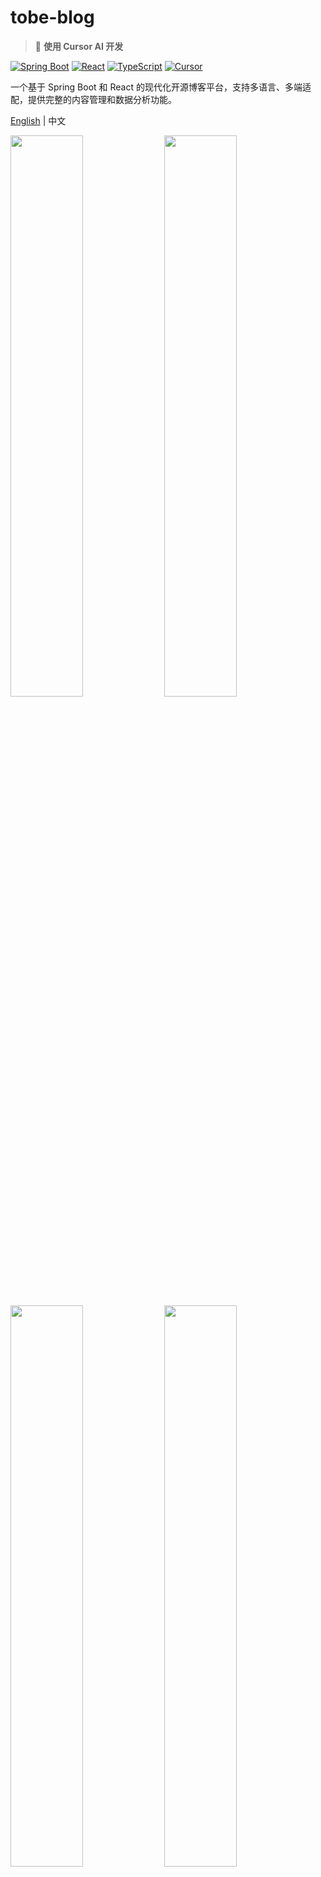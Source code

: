 # tobe-blog

> 🚀 **使用 Cursor AI 开发**

[![Spring Boot](https://img.shields.io/badge/Spring%20Boot-3.2.5-brightgreen.svg)](https://spring.io/projects/spring-boot)
[![React](https://img.shields.io/badge/React-18.3.0-blue.svg)](https://reactjs.org)
[![TypeScript](https://img.shields.io/badge/TypeScript-5.2.2-blue.svg)](https://www.typescriptlang.org)
[![Cursor](https://img.shields.io/badge/Built%20with-Cursor-blueviolet.svg)](https://cursor.sh)

一个基于 Spring Boot 和 React 的现代化开源博客平台，支持多语言、多端适配，提供完整的内容管理和数据分析功能。

[English](README.md) | 中文

<img src=https://github.com/user-attachments/assets/12eb30dd-6a14-4a53-ad15-9918304dab83 width=48% /> 
<img src=https://github.com/user-attachments/assets/55f0e486-837d-4a5e-8b64-6b657e3e6cf1 width=48% />
<img src=https://github.com/user-attachments/assets/56558162-5a1d-4e3b-bb57-a4d1eba58d4a width=48% /> 
<img src=https://github.com/user-attachments/assets/3ac065e1-48d7-43f0-b31f-f7aef85207e1 width=48% /> 
<img src=https://github.com/user-attachments/assets/7cadab36-d7b6-4bde-a4b4-2e24a3bc04b2 width=48% /> 
<img src=https://github.com/user-attachments/assets/ba3c41d4-9ea4-44a0-aaf9-c9975978b743 width=48% />
<img src=https://github.com/user-attachments/assets/d6681b35-168c-4e43-8d4e-f0feccd58189 width=48% /> 
<img src=https://github.com/user-attachments/assets/6a8da21a-0e04-41fd-9cec-e6e4304bdf96 width=48% /> 

## ✨ 主要特性

### 🎨 用户界面

- **现代化设计**: 采用 Material-UI 设计体系，支持深色/浅色主题切换
- **响应式布局**: 完美适配桌面端、平板和移动设备
- **多语言支持**: 基于 i18next 的国际化解决方案
- **无障碍访问**: 遵循 WCAG 标准，支持屏幕阅读器

### 📝 内容管理

- **富文本编辑**: 集成 WangEditor，支持图片、视频、代码块等多媒体内容
- **智能标签系统**: 支持标签层级关系，构建复杂的内容分类体系
- **内容类型多样**: 支持文章、计划、词汇等多种内容类型
- **草稿自动保存**: 避免意外丢失创作内容

### 🔐 用户系统

- **JWT 认证**: 安全的用户认证和授权机制
- **邮箱验证**: 完整的用户注册和密码重置流程
- **个人中心**: 用户资料管理和偏好设置
- **多端同步**: 跨设备数据同步

### 📊 数据分析

- **内容统计**: 文章浏览量、点赞数等实时统计
- **用户行为**: 详细的用户访问和交互数据
- **可视化图表**: 直观的数据展示和趋势分析
- **导出功能**: 支持数据导出和报表生成

### 🚀 性能优化

- **代码分割**: 路由级别的懒加载，首屏加载速度提升 60%+
- **缓存策略**: 智能的前端缓存和 CDN 加速
- **SEO 友好**: 服务端渲染支持，搜索引擎优化
- **PWA 支持**: 离线访问和推送通知

## 🛠️ 技术栈

### 前端 (tobe_blog_web)

- **框架**: React 18.3.0 + TypeScript 5.2.2
- **构建工具**: Vite 5.2.0 (支持热重载和快速构建)
- **UI 组件库**: Material-UI 5.15.18
- **状态管理**: React Context + Hooks
- **路由**: React Router DOM 6.23.1
- **HTTP 客户端**: Axios 0.28.0
- **富文本编辑**: WangEditor 5.1.20
- **国际化**: i18next 21.8.10
- **日期处理**: Moment.js 2.29.4
- **动画**: React Spring 9.7.1
- **代码质量**: ESLint + Prettier + TypeScript

### 后端 (tobe_blog_service)

- **框架**: Spring Boot 3.2.5
- **安全**: Spring Security 6.2.4 + JWT
- **数据库**: MySQL + MyBatis Plus 3.5.6
- **缓存**: Redis (Spring Data Redis)
- **文档**: SpringDoc OpenAPI 2.5.0 (Swagger UI)
- **邮件**: Spring Boot Starter Mail + Thymeleaf
- **监控**: Spring Boot Actuator
- **测试**: JUnit 5.9.2 + H2 Database
- **工具**: Lombok 1.18.38 + Apache Commons

### 开发环境

- **JDK**: 17
- **Node.js**: 18.20.2 (使用 Volta 管理版本)
- **包管理**: Maven + NPM
- **版本控制**: Git
- **IDE**: 支持 Cursor、VSCode、IntelliJ IDEA

## 🚀 快速开始

### 环境要求

- JDK 17+
- Node.js 18.20.2+
- Maven 3.6+
- MySQL 8.0+
- Redis 6.0+

### 后端服务启动

```bash
# 进入后端项目目录
cd tobe_blog_service

# 安装依赖并启动（开发环境）
mvn spring-boot:run

# 或生产环境构建
mvn package -Pprod
```

默认端口：`8080`  
API 文档：`http://localhost:8080/swagger-ui/index.html`

### 前端应用启动

```bash
# 进入前端项目目录
cd tobe_blog_web

# 安装依赖
npm install

# 启动开发服务器
npm run dev

# 生产环境构建
npm run build
```

默认端口：`3000`  
访问地址：`http://localhost:3000`

## 📖 项目结构

```
tobe-blog/
├── tobe_blog_service/          # 后端服务
│   ├── src/main/java/com/tobe/blog/
│   │   ├── core/              # 核心功能模块
│   │   ├── portal/            # 门户API
│   │   ├── content/           # 内容管理
│   │   ├── analytics/         # 数据分析
│   │   └── beans/             # 数据实体
│   ├── src/main/resources/    # 配置文件
│   └── src/test/             # 单元测试
│
├── tobe_blog_web/             # 前端应用
│   ├── src/
│   │   ├── portal/           # 用户门户
│   │   ├── admin/            # 管理后台
│   │   ├── components/       # 通用组件
│   │   ├── services/         # API服务
│   │   └── contexts/         # 状态管理
│   ├── public/               # 静态资源
│   └── deploy/               # 部署相关
│
├── .github/                   # GitHub配置
└── docs/                     # 项目文档
```

## 🧪 测试

### 后端测试

```bash
cd tobe_blog_service
mvn test
```

项目采用分层测试策略：

- **单元测试**: 覆盖服务层业务逻辑
- **集成测试**: 测试 API 接口和数据库交互
- **H2 内存数据库**: 测试环境隔离

### 前端测试

```bash
cd tobe_blog_web
npm run lint          # 代码规范检查
npm run build:analyze  # 打包分析
```

## 📱 功能模块

### 用户门户 (Portal)

- **首页展示**: 最新文章、热门内容推荐
- **内容浏览**: 文章详情、标签分类、搜索功能
- **用户系统**: 注册登录、邮箱验证、密码重置
- **个人中心**: 个人资料、我的文章、互动记录

### 管理后台 (Admin)

- **内容管理**: 文章编辑、发布、草稿管理
- **标签管理**: 标签创建、层级关系管理
- **用户管理**: 用户信息、权限控制
- **数据分析**: 访问统计、内容表现分析
- **系统设置**: 网站配置、主题设置

## 🌐 部署

### 开发环境

项目支持热重载开发，前后端可独立启动调试。

### 生产环境

- **前端**: 使用 Vite 构建，支持代码分割和缓存优化
- **后端**: Spring Boot 打包为 JAR，支持 Docker 容器化部署
- **数据库**: MySQL 主从架构，Redis 集群缓存
- **负载均衡**: Nginx 反向代理，支持 HTTPS

## 📈 性能优化

### 前端优化成果

- **打包体积**: 主文件从 1,079KB 减至 415KB (减少 61.6%)
- **代码分割**: vendor chunk 分离，长期缓存友好
- **懒加载**: 路由级别按需加载
- **压缩优化**: Terser 压缩，移除调试代码

### 后端优化

- **连接池**: HikariCP 数据库连接优化
- **缓存策略**: Redis 多级缓存
- **异步处理**: Spring @Async 非阻塞操作
- **JVM 调优**: 针对生产环境的内存和 GC 优化

## 🔗 相关链接

- **在线体验**: [https://tobetogether.xyz](https://tobetogether.xyz)
- **API 文档**: [Swagger UI](http://localhost:8080/swagger-ui/index.html)
- **项目看板**: [GitHub Projects](https://github.com/orgs/TOBE-TOGETHER/projects/1)
- **问题反馈**: [GitHub Issues](https://github.com/TOBE-TOGETHER/tobe-blog/issues)

## 🤝 贡献指南

我们欢迎所有形式的贡献！

1. **Fork** 项目
2. **创建** 功能分支 (`git checkout -b feature/AmazingFeature`)
3. **提交** 改动 (`git commit -m 'Add some AmazingFeature'`)
4. **推送** 分支 (`git push origin feature/AmazingFeature`)
5. **创建** Pull Request

## 📞 联系我们

- **微信**: LucienChen_Chenxi
- **LinkedIn**: [Lucien Chen](https://www.linkedin.com/in/lucien-chen-219ab6175/)
- **邮箱**: 通过 GitHub Issues 联系

## 🙏 致谢

感谢所有为该项目做出贡献的开发者们！

[![](https://avatars.githubusercontent.com/u/44730766?size=50)](https://github.com/LucienChenXi92)
[![](https://avatars.githubusercontent.com/u/39786600?size=50)](https://github.com/sunxu42)
[![](https://avatars.githubusercontent.com/u/92359037?size=50)](https://github.com/LouisHongYi)

---

⭐ 如果这个项目对您有帮助，请给我们一个 Star！
